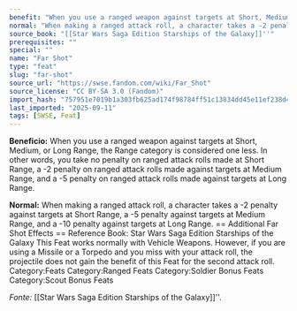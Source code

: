 ```yaml
---
benefit: "When you use a ranged weapon against targets at Short, Medium, or Long Range, the Range category is considered one less. In other words, you take no penalty on ranged attack rolls made at Short Range, a -2 penalty on ranged attack rolls made against targets at Medium Range, and a -5 penalty on ranged attack rolls made against targets at Long Range."
normal: "When making a ranged attack roll, a character takes a -2 penalty against targets at Short Range, a -5 penalty against targets at Medium Range, and a -10 penalty against targets at Long Range.  == Additional Far Shot Effects == Reference Book: Star Wars Saga Edition Starships of the Galaxy  This  Feat works normally with Vehicle Weapons. However, if you are using a Missile or a Torpedo and you miss with your attack roll, the projectile does not gain the benefit of this Feat for the second attack roll. Category:Feats Category:Ranged Feats Category:Soldier Bonus Feats Category:Scout Bonus Feats"
source_book: "[[Star Wars Saga Edition Starships of the Galaxy]]''"
prerequisites: ""
special: ""
name: "Far Shot"
type: "feat"
slug: "far-shot"
source_url: "https://swse.fandom.com/wiki/Far_Shot"
source_license: "CC BY-SA 3.0 (Fandom)"
import_hash: "757951e7019b1a303fb625ad174f98784ff51c13834dd45e11ef238d45f048cf"
last_imported: "2025-09-11"
tags: [SWSE, Feat]
---
```

**Beneficio:** When you use a ranged weapon against targets at Short, Medium, or Long Range, the Range category is considered one less. In other words, you take no penalty on ranged attack rolls made at Short Range, a -2 penalty on ranged attack rolls made against targets at Medium Range, and a -5 penalty on ranged attack rolls made against targets at Long Range.

**Normal:** When making a ranged attack roll, a character takes a -2 penalty against targets at Short Range, a -5 penalty against targets at Medium Range, and a -10 penalty against targets at Long Range.  == Additional Far Shot Effects == Reference Book: Star Wars Saga Edition Starships of the Galaxy  This  Feat works normally with Vehicle Weapons. However, if you are using a Missile or a Torpedo and you miss with your attack roll, the projectile does not gain the benefit of this Feat for the second attack roll. Category:Feats Category:Ranged Feats Category:Soldier Bonus Feats Category:Scout Bonus Feats

*Fonte:* [[Star Wars Saga Edition Starships of the Galaxy]]''.